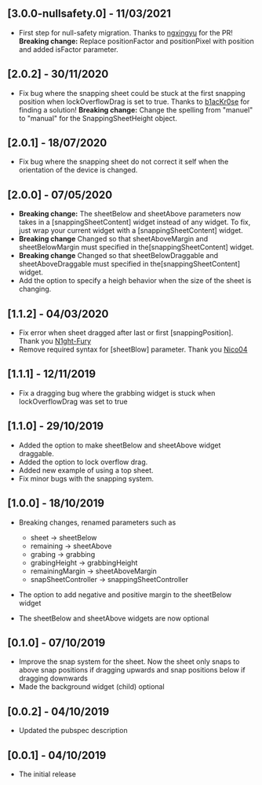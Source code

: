 ## [3.0.0-nullsafety.0] - 11/03/2021
* First step for null-safety migration. Thanks to [ngxingyu](https://github.com/ngxingyu) for the PR!
**Breaking change:** Replace positionFactor and positionPixel with position and added isFactor parameter.

## [2.0.2] - 30/11/2020
* Fix bug where the snapping sheet could be stuck at the first snapping position when lockOverflowDrag is set to true. Thanks to [b1acKr0se](https://github.com/b1acKr0se) for finding a solution!
**Breaking change:** Change the spelling from "manuel" to "manual" for the SnappingSheetHeight object.

## [2.0.1] - 18/07/2020
* Fix bug where the snapping sheet do not correct it self when the orientation of the device is changed.
  
## [2.0.0] - 07/05/2020
* **Breaking change:** The sheetBelow and sheetAbove parameters now takes in a [snappingSheetContent] widget instead of any widget. To fix, just wrap your current widget with a [snappingSheetContent] widget.
* **Breaking change** Changed so that sheetAboveMargin and sheetBelowMargin must specified in the[snappingSheetContent] widget.
* **Breaking change** Changed so that sheetBelowDraggable and sheetAboveDraggable must specified in the[snappingSheetContent] widget.
* Add the option to specify a heigh behavior when the size of the sheet is changing.

## [1.1.2] - 04/03/2020

* Fix error when sheet dragged after last or first [snappingPosition]. Thank you [N1ght-Fury](https://github.com/N1ght-Fury)
* Remove required syntax for [sheetBlow] parameter. Thank you [Nico04](https://github.com/Nico04)
  
## [1.1.1] - 12/11/2019

* Fix a dragging bug where the grabbing widget is stuck when lockOverflowDrag was set to true

## [1.1.0] - 29/10/2019

* Added the option to make sheetBelow and sheetAbove widget draggable.
* Added the option to lock overflow drag.
* Added new example of using a top sheet.
* Fix minor bugs with the snapping system.
  
## [1.0.0] - 18/10/2019

* Breaking changes, renamed parameters such as
  * sheet -> sheetBelow
  * remaining -> sheetAbove
  * grabing -> grabbing
  * grabingHeight -> grabbingHeight
  * remainingMargin -> sheetAboveMargin
  * snapSheetController -> snappingSheetController

* The option to add negative and positive margin to the sheetBelow widget
* The sheetBelow and sheetAbove widgets are now optional


## [0.1.0] - 07/10/2019

* Improve the snap system for the sheet. Now the sheet only snaps to above snap positions if dragging upwards and snap positions below if dragging downwards
* Made the background widget (child) optional
  
## [0.0.2] - 04/10/2019

* Updated the pubspec description
  
## [0.0.1] - 04/10/2019

* The initial release
